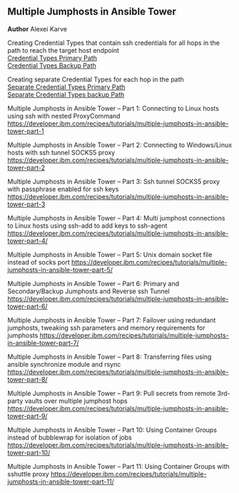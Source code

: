 Multiple Jumphosts in Ansible Tower
-----------------------------------

**Author** Alexei Karve

Creating Credential Types that contain ssh credentials for all hops in the path to reach the target host endpoint    
   [Credential Types Primary Path](Credentials.md)    
   [Credential Types Backup Path](CredentialsBackup.md)

Creating separate Credential Types for each hop in the path    
   [Separate Credential Types Primary Path](SeparateCredentials.md)    
   [Separate Credential Types backup Path](SeparateCredentialsBackup.md)

Multiple Jumphosts in Ansible Tower – Part 1: Connecting to Linux hosts using ssh with nested ProxyCommand https://developer.ibm.com/recipes/tutorials/multiple-jumphosts-in-ansible-tower-part-1

Multiple Jumphosts in Ansible Tower – Part 2: Connecting to Windows/Linux hosts with ssh tunnel SOCKS5 proxy https://developer.ibm.com/recipes/tutorials/multiple-jumphosts-in-ansible-tower-part-2

Multiple Jumphosts in Ansible Tower – Part 3: Ssh tunnel SOCKS5 proxy with passphrase enabled for ssh keys https://developer.ibm.com/recipes/tutorials/multiple-jumphosts-in-ansible-tower-part-3

Multiple Jumphosts in Ansible Tower – Part 4: Multi jumphost connections to Linux hosts using ssh-add to add keys to ssh-agent https://developer.ibm.com/recipes/tutorials/multiple-jumphosts-in-ansible-tower-part-4/

Multiple Jumphosts in Ansible Tower – Part 5: Unix domain socket file instead of socks port https://developer.ibm.com/recipes/tutorials/multiple-jumphosts-in-ansible-tower-part-5/

Multiple Jumphosts in Ansible Tower – Part 6: Primary and Secondary/Backup Jumphosts and Reverse ssh Tunnel https://developer.ibm.com/recipes/tutorials/multiple-jumphosts-in-ansible-tower-part-6/

Multiple Jumphosts in Ansible Tower – Part 7: Failover using redundant jumphosts, tweaking ssh parameters and memory requirements for jumphosts https://developer.ibm.com/recipes/tutorials/multiple-jumphosts-in-ansible-tower-part-7/

Multiple Jumphosts in Ansible Tower – Part 8: Transferring files using ansible synchronize module and rsync https://developer.ibm.com/recipes/tutorials/multiple-jumphosts-in-ansible-tower-part-8/

Multiple Jumphosts in Ansible Tower – Part 9: Pull secrets from remote 3rd-party vaults over multiple jumphost hops https://developer.ibm.com/recipes/tutorials/multiple-jumphosts-in-ansible-tower-part-9/

Multiple Jumphosts in Ansible Tower – Part 10: Using Container Groups instead of bubblewrap for isolation of jobs https://developer.ibm.com/recipes/tutorials/multiple-jumphosts-in-ansible-tower-part-10/

Multiple Jumphosts in Ansible Tower – Part 11: Using Container Groups with sshuttle proxy https://developer.ibm.com/recipes/tutorials/multiple-jumphosts-in-ansible-tower-part-11/
